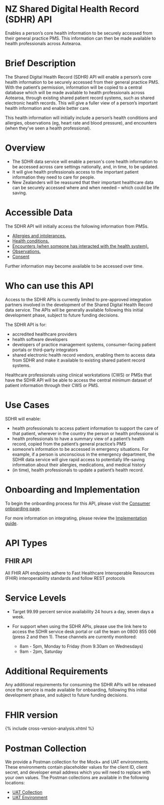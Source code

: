 # NZ Shared Digital Health Record (SDHR) API

Enables a person’s core health information to be securely accessed from their general practice PMS. This information can then be made available to health professionals across Aotearoa.

# Brief Description

The Shared Digital Health Record (SDHR) API will enable a person’s core health information to be securely accessed from their general practice PMS. With the patient’s permission, information will be copied to a central database which will be made available to health professionals across Aotearoa, through existing shared patient record systems, such as shared electronic health records. This will give a fuller view of a person’s important health information and enable better care.

This health information will initially include a person’s health conditions and allergies, observations (eg, heart rate and blood pressure), and encounters (when they’ve seen a health professional).

# Overview

- The SDHR data service will enable a person's core health information to be accessed across care settings nationally, and, in time, to be updated.
- It will give health professionals access to the important patient information they need to care for people.
- New Zealanders will be reassured that their important healthcare data can be securely accessed where and when needed – which could be life saving.

# Accessible Data

The SDHR API will initially access the following information from PMSs.

* [Allergies and intolerances.](./StructureDefinition-SDHRAllergyIntolerance.html)
* [Health conditions.](./StructureDefinition-SDHRCondition.html)
* [Encounters (when someone has interacted with the health system).](./StructureDefinition-SDHREncounter.html)
* [Observations.](./StructureDefinition-SDHRObservation.html)
* [Consent](./StructureDefinition-SDHRConsent.html)

Further information may become available to be accessed over time.

# Who can use this API

Access to the SDHR APIs is currently limited to pre-approved integration partners involved in the development of the Shared Digital Health Record data service. The APIs will be generally available following this initial development phase, subject to future funding decisions.

The SDHR API is for:

- accredited healthcare providers
- health software developers
- developers of practice management systems, consumer-facing patient portals or third-party integrators
- shared electronic health record vendors, enabling them to access data from SDHR and make it available to existing shared patient record systems.

Healthcare professionals using clinical workstations (CWS) or PMSs that have the SDHR API will be able to access the central minimum dataset of patient information through their CWS or PMS.

# Use Cases

SDHR will enable:

- health professionals to access patient information to support the care of that patient, wherever in the country the person or health professional is
- health professionals to have a summary view of a patient’s health record, copied from the patient’s general practice’s PMS
- someone’s information to be accessed in emergency situations. For example, if a person is unconscious in the emergency department, the SDHR data service will give rapid access to potentially life-saving information about their allergies, medications, and medical history
- (in time), health professionals to update a patient’s health record.

# Onboarding and Implementation

To begin the onboarding process for this API, please visit the [Consumer onboarding page](https://www.tewhatuora.govt.nz/health-services-and-programmes/digital-health/digital-services-hub/consumer-onboarding/).

For more information on integrating, please review the [Implementation guide](https://fhir-ig.digital.health.nz/sdhr/index.html).

# API Types

## FHIR API

All FHIR API endpoints adhere to Fast Healthcare Interoperable Resources (FHIR) interoperability standards and follow REST protocols

# Service Levels

- Target 99.99 percent service availability 24 hours a day, seven days a week.
- For support when using the SDHR APIs, please use the link here to access the SDHR service desk portal or call the team on 0800 855 066 (press 2 and then 1). These channels are currently monitored:  

  - 8am - 5pm, Monday to Friday (from 9.30am on Wednesdays)
  - 9am - 2pm, Saturday

# Additional Requirements

Any additional requirements for consuming the SDHR APIs will be released once the service is made available for onboarding, following this initial development phase, and subject to future funding decisions.

# FHIR version

{% include cross-version-analysis.xhtml %}

# Postman Collection

We provide a Postman collection for the Mock+ and UAT environments. These environments contain placeholder values for the client ID, client secret, and developer email address which you will need to replace with your own values. The Postman collections are available in the following locations:

* [UAT Collection](postman/UAT-SDHR.postman_collection.json)
* [UAT Environment](postman/UAT-SDHR-example.postman_environment.json)
